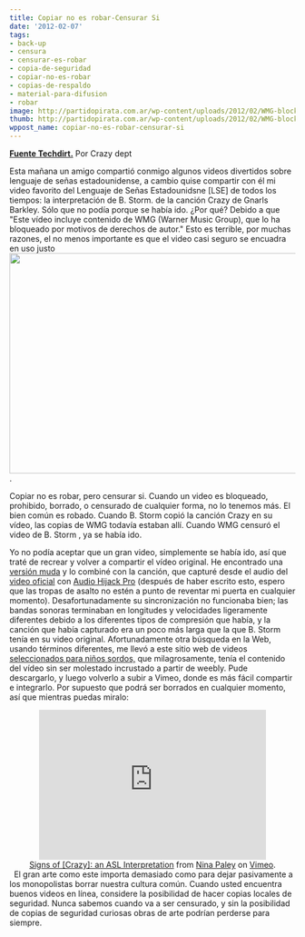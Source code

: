 ```yaml
---
title: Copiar no es robar-Censurar Si
date: '2012-02-07'
tags:
- back-up
- censura
- censurar-es-robar
- copia-de-seguridad
- copiar-no-es-robar
- copias-de-respaldo
- material-para-difusion
- robar
image: http://partidopirata.com.ar/wp-content/uploads/2012/02/WMG-block.jpg
thumb: http://partidopirata.com.ar/wp-content/uploads/2012/02/WMG-block-150x150.jpg
wppost_name: copiar-no-es-robar-censurar-si
---
```


<strong><a href="http://www.techdirt.com/articles/20120129/03171517578/copying-is-not-theft-censorship-is.shtml" target="_blank">Fuente Techdirt.</a></strong>
Por Crazy dept

Esta mañana un amigo compartió conmigo algunos videos divertidos sobre lenguaje de señas estadounidense, a cambio quise compartir con él mi video favorito del Lenguaje de Señas Estadounidsne [LSE] de todos los tiempos: la interpretación de B. Storm. de la canción Crazy de Gnarls Barkley. Sólo que no podía porque se había ido. ¿Por qué? Debido a que "Este vídeo incluye contenido de WMG (Warner Music Group), que lo ha bloqueado por motivos de derechos de autor." Esto es terrible, por muchas razones, el no menos importante es que el video casi seguro se encuadra en uso justo<a href="http://partidopirata.com.ar/wp-content/uploads/2012/02/WMG-block.jpg"><img class="aligncenter size-full wp-image-3101" title="Youtube Censurado" src="http://partidopirata.com.ar/wp-content/uploads/2012/02/WMG-block.jpg" alt="" width="640" height="388" /></a>.

Copiar no es robar, pero censurar si. Cuando un video es bloqueado, prohibido, borrado, o censurado de cualquier forma, no lo tenemos más. El bien común es robado. Cuando B. Storm copió la canción Crazy en su vídeo, las copias de WMG todavía estaban allí. Cuando WMG censuró el video de B. Storm , ya se había ido.

Yo no podía aceptar que un gran video, simplemente se había ido, así que traté de recrear y volver a compartir el vídeo original. He encontrado una <a href="https://www.insightcommunity.com/wr/youtube.com/watch?v=eihOmcXv9sw" target="_blank">versión muda</a> y lo combiné con la canción, que capturé desde el audio del <a href="http://www.youtube.com/watch?v=bd2B6SjMh_w" target="_blank">video oficial</a> con <a href="http://rogueamoeba.com/audiohijackpro/">Audio Hijack Pro</a> (después de haber escrito esto, espero que las tropas de asalto no estén a punto de reventar mi puerta en cualquier momento). Desafortunadamente su sincronización no funcionaba bien; las bandas sonoras terminaban en longitudes y velocidades ligeramente diferentes debido a los diferentes tipos de compresión que había, y la canción que había capturado era un poco más larga que la que B. Storm tenía en su video original. Afortunadamente otra búsqueda en la Web, usando términos diferentes, me llevó a este sitio web de videos<a href="http://www.codatalk.com/b-storm.html" target="_blank"> seleccionados para niños sordos,</a> que milagrosamente, tenía el contenido del vídeo sin ser molestado incrustado a partir de weebly. Pude descargarlo, y luego volverlo a subir a Vimeo, donde es más fácil compartir e integrarlo. Por supuesto que podrá ser borrados en cualquier momento, así que mientras puedas miralo:

<center>
<iframe src="http://player.vimeo.com/video/35827683?title=0&amp;byline=0&amp;portrait=0" frameborder="0" width="400" height="264"></iframe></center><center></center><center><a href="http://vimeo.com/35827683">Signs of [Crazy]: an ASL Interpretation</a> from <a href="http://vimeo.com/user2983855">Nina Paley</a> on <a href="http://vimeo.com">Vimeo</a>.</center>&nbsp;
El gran arte como este importa demasiado como para dejar pasivamente a los monopolistas borrar nuestra cultura común. Cuando usted encuentra buenos videos en línea, considere la posibilidad de hacer copias locales de seguridad. Nunca sabemos cuando va a ser censurado, y sin la posibilidad de copias de seguridad curiosas obras de arte podrían perderse para siempre.
